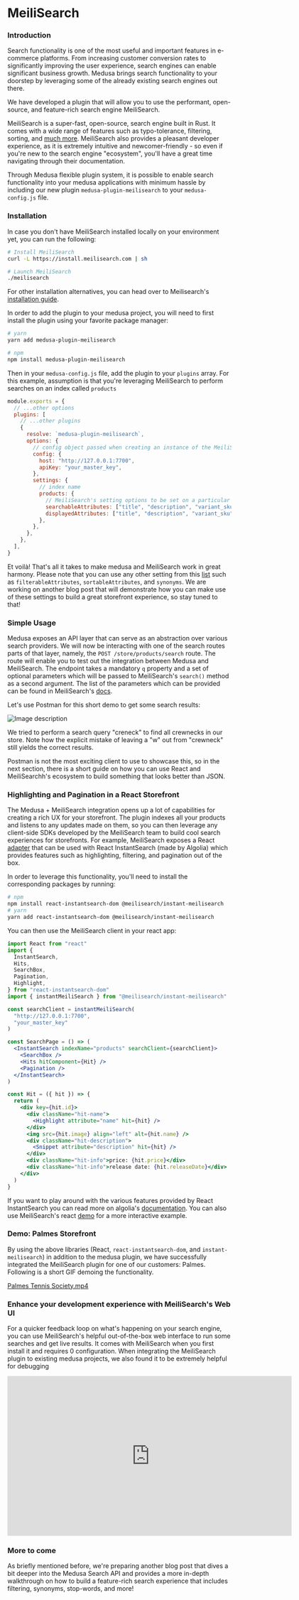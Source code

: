 # MeiliSearch

### Introduction

Search functionality is one of the most useful and important features in e-commerce platforms. From increasing customer conversion rates to significantly improving the user experience, search engines can enable significant business growth. Medusa brings search functionality to your doorstep by leveraging some of the already existing search engines out there.

We have developed a plugin that will allow you to use the performant, open-source, and feature-rich search engine MeiliSearch.

MeiliSearch is a super-fast, open-source, search engine built in Rust. It comes with a wide range of features such as typo-tolerance, filtering, sorting, and [much more](https://docs.meilisearch.com/learn/what_is_meilisearch/features.html). MeiliSearch also provides a pleasant developer experience, as it is extremely intuitive and newcomer-friendly - so even if you're new to the search engine "ecosystem", you'll have a great time navigating through their documentation.

Through Medusa flexible plugin system, it is possible to enable search functionality into your medusa applications with minimum hassle by including our new plugin `medusa-plugin-meilisearch` to your `medusa-config.js` file.

### Installation

In case you don't have MeiliSearch installed locally on your environment yet, you can run the following:

```bash
# Install MeiliSearch
curl -L https://install.meilisearch.com | sh

# Launch MeiliSearch
./meilisearch
```

For other installation alternatives, you can head over to Meilisearch's [installation guide](https://docs.meilisearch.com/learn/getting_started/installation.html).

In order to add the plugin to your medusa project, you will need to first install the plugin using your favorite package manager:

```bash
# yarn
yarn add medusa-plugin-meilisearch

# npm
npm install medusa-plugin-meilisearch
```

Then in your `medusa-config.js` file, add the plugin to your `plugins` array. For this example, assumption is that you're leveraging MeiliSearch to perform searches on an index called `products`

```jsx
module.exports = {
  // ...other options
  plugins: [
    // ...other plugins
    {
      resolve: `medusa-plugin-meilisearch`,
      options: {
        // config object passed when creating an instance of the MeiliSearch client
        config: {
          host: "http://127.0.0.1:7700",
          apiKey: "your_master_key",
        },
        settings: {
          // index name
          products: {
            // MeiliSearch's setting options to be set on a particular index
            searchableAttributes: ["title", "description", "variant_sku"],
            displayedAttributes: ["title", "description", "variant_sku"],
          },
        },
      },
    },
  ],
}
```

Et voilà! That's all it takes to make medusa and MeiliSearch work in great harmony. Please note that you can use any other setting from this [list](https://docs.meilisearch.com/reference/features/settings.html#settings) such as `filterableAttributes`, `sortableAttributes`, and `synonyms`. We are working on another blog post that will demonstrate how you can make use of these settings to build a great storefront experience, so stay tuned to that!

### Simple Usage

Medusa exposes an API layer that can serve as an abstraction over various search providers. We will now be interacting with one of the search routes parts of that layer, namely, the `POST /store/products/search` route. The route will enable you to test out the integration between Medusa and MeiliSearch. The endpoint takes a mandatory `q` property and a set of optional parameters which will be passed to MeiliSearch's `search()` method as a second argument. The list of the parameters which can be provided can be found in MeiliSearch's [docs](https://docs.meilisearch.com/reference/api/search.html#search-in-an-index-with-post-route).

Let's use Postman for this short demo to get some search results:

![Image description](https://dev-to-uploads.s3.amazonaws.com/uploads/articles/zu09kroufrux94y6d5rq.png)

We tried to perform a search query "creneck" to find all crewnecks in our store. Note how the explicit mistake of leaving a "w" out from "crewneck" still yields the correct results.

Postman is not the most exciting client to use to showcase this, so in the next section, there is a short guide on how you can use React and MeiliSearchh's ecosystem to build something that looks better than JSON.

### Highlighting and Pagination in a React Storefront

The Medusa + MeiliSearch integration opens up a lot of capabilities for creating a rich UX for your storefront. The plugin indexes all your products and listens to any updates made on them, so you can then leverage any client-side SDKs developed by the MeiliSearch team to build cool search experiences for storefronts. For example, MeiliSearch exposes a React [adapter](https://github.com/meilisearch/meilisearch-react/) that can be used with React InstantSearch (made by Algolia) which provides features such as highlighting, filtering, and pagination out of the box.

In order to leverage this functionality, you'll need to install the corresponding packages by running:

```bash
# npm
npm install react-instantsearch-dom @meilisearch/instant-meilisearch
# yarn
yarn add react-instantsearch-dom @meilisearch/instant-meilisearch
```

You can then use the MeiliSearch client in your react app:

```jsx
import React from "react"
import {
  InstantSearch,
  Hits,
  SearchBox,
  Pagination,
  Highlight,
} from "react-instantsearch-dom"
import { instantMeiliSearch } from "@meilisearch/instant-meilisearch"

const searchClient = instantMeiliSearch(
  "http://127.0.0.1:7700",
  "your_master_key"
)

const SearchPage = () => (
  <InstantSearch indexName="products" searchClient={searchClient}>
    <SearchBox />
    <Hits hitComponent={Hit} />
    <Pagination />
  </InstantSearch>
)

const Hit = ({ hit }) => {
  return (
    <div key={hit.id}>
      <div className="hit-name">
        <Highlight attribute="name" hit={hit} />
      </div>
      <img src={hit.image} align="left" alt={hit.name} />
      <div className="hit-description">
        <Snippet attribute="description" hit={hit} />
      </div>
      <div className="hit-info">price: {hit.price}</div>
      <div className="hit-info">release date: {hit.releaseDate}</div>
    </div>
  )
}
```

If you want to play around with the various features provided by React InstantSearch you can read more on algolia's [documentation](https://www.algolia.com/doc/guides/building-search-ui/what-is-instantsearch/react/). You can also use MeiliSearch's react [demo](https://codesandbox.io/s/ms-react-is-sh9ud?fontsize=14&hidenavigation=1&theme=dark&file=/src/App.js) for a more interactive example.

### Demo: Palmes Storefront

By using the above libraries (React, `react-instantsearch-dom`, and `instant-meilisearch`) in addition to the medusa plugin, we have successfully integrated the MeiliSearch plugin for one of our customers: Palmes. Following is a short GIF demoing the functionality.

[Palmes Tennis Society.mp4](https://s3-us-west-2.amazonaws.com/secure.notion-static.com/e0b596ab-e146-4151-a8b0-42c94401761f/Palmes_Tennis_Society.mp4)

### Enhance your development experience with MeiliSearch's Web UI

For a quicker feedback loop on what's happening on your search engine, you can use MeiliSearch's helpful out-of-the-box web interface to run some searches and get live results. It comes with MeiliSearch when you first install it and requires 0 configuration. When integrating the MeiliSearch plugin to existing medusa projects, we also found it to be extremely helpful for debugging

<iframe src="https://player.vimeo.com/video/639184340?h=593662d9f6" width="640" height="360" frameborder="0" allow="autoplay; fullscreen; picture-in-picture" allowfullscreen></iframe>

### More to come

As briefly mentioned before, we're preparing another blog post that dives a bit deeper into the Medusa Search API and provides a more in-depth walkthrough on how to build a feature-rich search experience that includes filtering, synonyms, stop-words, and more!
